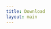```yaml
---
title: Download
layout: main
---
```


<!---
You can download the latest stable version
0.1 [here](http://www.icp.uni-stuttgart.de/~floh/software/scafacos-fcs-0.1.tar.gz).

You can also [fork](https://github.com/scafacos/scafacos) the latest
development code on github or clone the repository at

	git clone git://github.com/scafacos/scafacos.git
-->
